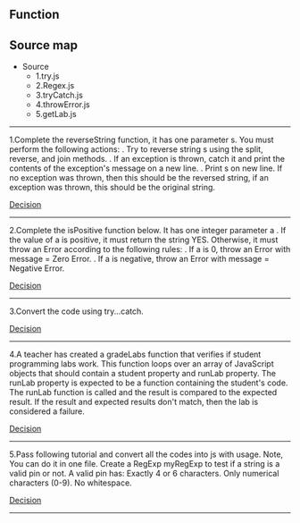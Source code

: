 ## Function

## Source map

- Source
  - 1.try.js
  - 2.Regex.js
  - 3.tryCatch.js
  - 4.throwError.js
  - 5.getLab.js

---

1.Complete the reverseString function, it has one parameter s. You must perform the following actions:
. Try to reverse string s using the split, reverse, and join methods.
. If an exception is thrown, catch it and print the contents of the exception's message on a new line.
. Print s on new line. If no exception was thrown, then this should be the reversed string, if an
exception was thrown, this should be the original string.

[Decision](./tryCatch)

---

2.Complete the isPositive function below. It has one integer parameter a . If the value of a is positive, it must
return the string YES. Otherwise, it must throw an Error according to the following rules:
. If a is 0, throw an Error with message = Zero Error.
. If a is negative, throw an Error with message = Negative Error.

[Decision](./throwError.js)

---

3.Convert the code using try...catch.

[Decision](./try.js)

---

4.A teacher has created a gradeLabs function that verifies if student programming labs work. This function
loops over an array of JavaScript objects that should contain a student property and runLab property.
The runLab property is expected to be a function containing the student's code. The runLab function is
called and the result is compared to the expected result. If the result and expected results don't match,
then the lab is considered a failure.

[Decision](./getLab.js)

---

5.Pass following tutorial and convert all the codes into js with usage.
Note, You can do it in one file.
Create a RegExp myRegExp to test if a string is a valid pin or not. A valid pin has:
Exactly 4 or 6 characters.
Only numerical characters (0-9).
No whitespace.

[Decision](./Regex.js)

---
